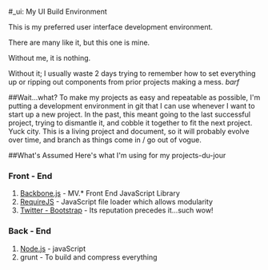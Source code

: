 #_ui: My UI Build Environment

This is my preferred user interface development environment. 

There are many like it, but this one is mine.

Without me, it is nothing. 

Without it; I usually waste 2 days trying to remember how to set everything up or ripping out components from prior projects making a mess. *barf* 

##Wait...what?
To make my projects as easy and repeatable as possible, I'm putting a development environment in git that I can use whenever I want to start up a new project. In the past, this meant going to the last successful project, trying to dismantle it, and cobble it together to fit the next project. Yuck city. This is a living project and document, so it will probably evolve over time, and branch as things come in / go out of vogue.

##What's Assumed
Here's what I'm using for my projects-du-jour

### Front - End

1. [Backbone.js](backbonejs.org) - MV.* Front End JavaScript Library
2. [RequireJS](requirejs.org) - JavaScript file loader which allows modularity
3. [Twitter - Bootstrap](getbootstrap.com) - Its reputation precedes it...such wow!

### Back - End
1. [Node.js](https://github.com/joyent/node) - javaScript
3. grunt - To build and compress everything


